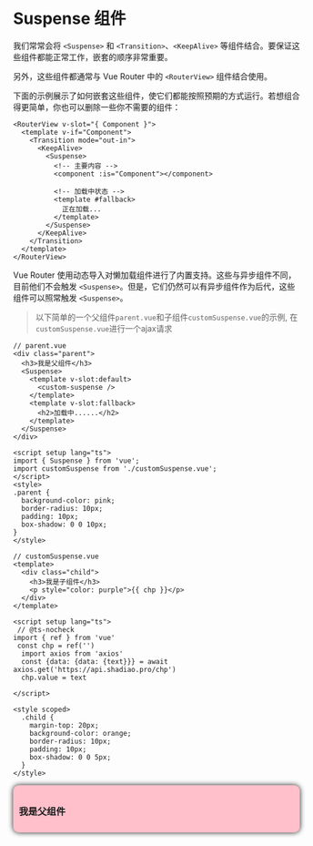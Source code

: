 # Suspense 组件
我们常常会将 `<Suspense>` 和 `<Transition>`、`<KeepAlive>` 等组件结合。要保证这些组件都能正常工作，嵌套的顺序非常重要。

另外，这些组件都通常与 Vue Router 中的 `<RouterView>` 组件结合使用。

下面的示例展示了如何嵌套这些组件，使它们都能按照预期的方式运行。若想组合得更简单，你也可以删除一些你不需要的组件：

```
<RouterView v-slot="{ Component }">
  <template v-if="Component">
    <Transition mode="out-in">
      <KeepAlive>
        <Suspense>
          <!-- 主要内容 -->
          <component :is="Component"></component>

          <!-- 加载中状态 -->
          <template #fallback>
            正在加载...
          </template>
        </Suspense>
      </KeepAlive>
    </Transition>
  </template>
</RouterView>
```
Vue Router 使用动态导入对懒加载组件进行了内置支持。这些与异步组件不同，目前他们不会触发 `<Suspense>`。但是，它们仍然可以有异步组件作为后代，这些组件可以照常触发 `<Suspense>`。

> 以下简单的一个父组件`parent.vue`和子组件`customSuspense.vue`的示例, 在`customSuspense.vue`进行一个ajax请求
```
// parent.vue
<div class="parent">
  <h3>我是父组件</h3>
  <Suspense>
    <template v-slot:default>
      <custom-suspense />
    </template>
    <template v-slot:fallback>
      <h2>加载中......</h2>
    </template>
  </Suspense>
</div>

<script setup lang="ts">
import { Suspense } from 'vue';
import customSuspense from './customSuspense.vue';
</script>
<style>
.parent {
  background-color: pink;
  border-radius: 10px;
  padding: 10px;
  box-shadow: 0 0 10px;
}
</style>
```
```
// customSuspense.vue
<template>
  <div class="child">
    <h3>我是子组件</h3>
    <p style="color: purple">{{ chp }}</p>
  </div>
</template>

<script setup lang="ts">
 // @ts-nocheck
import { ref } from 'vue'
 const chp = ref('')
  import axios from 'axios'
  const {data: {data: {text}}} = await axios.get('https://api.shadiao.pro/chp')
  chp.value = text

</script>

<style scoped>
  .child {
    margin-top: 20px;
    background-color: orange;
    border-radius: 10px;
    padding: 10px;
    box-shadow: 0 0 5px;
  }
</style>
```

<div class="parent">
  <h3>我是父组件</h3>
  <Suspense>
    <template v-slot:default>
      <custom-suspense />
    </template>
    <template v-slot:fallback>
      <h2>加载中......</h2>
    </template>
  </Suspense>
</div>

<script setup lang="ts">
import { Suspense } from 'vue';
import customSuspense from './customSuspense.vue';
</script>
<style>
.parent {
  background-color: pink;
  border-radius: 10px;
  padding: 10px;
  box-shadow: 0 0 10px;
}
</style>